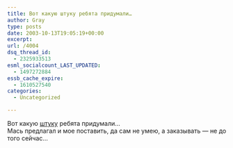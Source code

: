 ```yaml
---
title: Вот какую штуку ребята придумали…
author: Gray
type: posts
date: 2003-10-13T19:05:19+00:00
excerpt:
url: /4004
dsq_thread_id:
  - 2325933513
esml_socialcount_LAST_UPDATED:
  - 1497272884
essb_cache_expire:
  - 1610527540
categories:
  - Uncategorized

---
```








Вот какую [штуку][1] ребята придумали&#8230;  
Мась предлагал и мое поставить, да сам не умею, а заказывать &#8212; не до того сейчас&#8230;

 [1]: http://www.pixmap.com.ua/